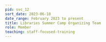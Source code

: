 ```yaml
---
pid: svc_12
sort_date: 2023-06-18
date_range: February 2023 to present
title: Libraries Summer Camp Organizing Team
role: Member
teaching: staff-focused-training
---
```

